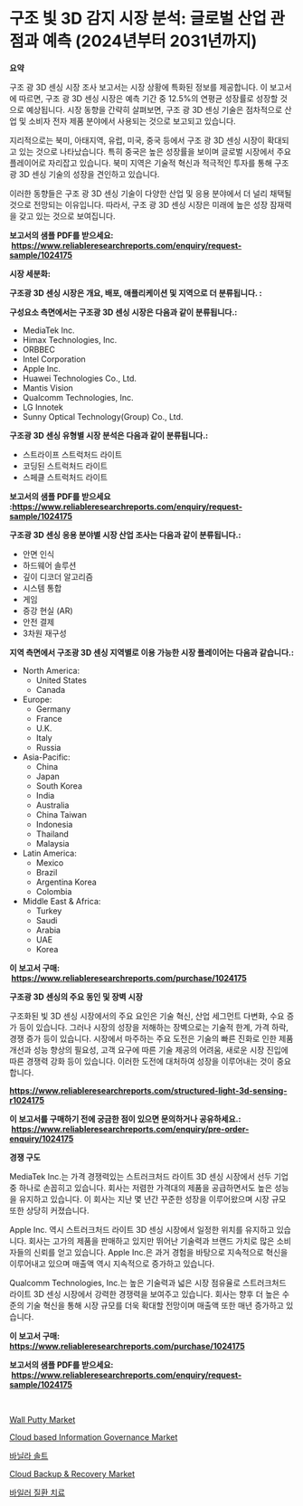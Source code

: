 <p><h1>구조 빛 3D 감지 시장 분석: 글로벌 산업 관점과 예측 (2024년부터 2031년까지)</h1></p><p><strong>요약</strong></p>
<p><p>구조 광 3D 센싱 시장 조사 보고서는 시장 상황에 특화된 정보를 제공합니다. 이 보고서에 따르면, 구조 광 3D 센싱 시장은 예측 기간 중 12.5%의 연평균 성장률로 성장할 것으로 예상됩니다. 시장 동향을 간략히 살펴보면, 구조 광 3D 센싱 기술은 점차적으로 산업 및 소비자 전자 제품 분야에서 사용되는 것으로 보고되고 있습니다.</p><p>지리적으로는 북미, 아태지역, 유럽, 미국, 중국 등에서 구조 광 3D 센싱 시장이 확대되고 있는 것으로 나타났습니다. 특히 중국은 높은 성장률을 보이며 글로벌 시장에서 주요 플레이어로 자리잡고 있습니다. 북미 지역은 기술적 혁신과 적극적인 투자를 통해 구조 광 3D 센싱 기술의 성장을 견인하고 있습니다.</p><p>이러한 동향들은 구조 광 3D 센싱 기술이 다양한 산업 및 응용 분야에서 더 널리 채택될 것으로 전망되는 이유입니다. 따라서, 구조 광 3D 센싱 시장은 미래에 높은 성장 잠재력을 갖고 있는 것으로 보여집니다.</p></p>
<p><strong>보고서의 샘플 PDF를 받으세요: &nbsp;<a href="https://www.reliableresearchreports.com/enquiry/request-sample/1024175">https://www.reliableresearchreports.com/enquiry/request-sample/1024175</a></strong></p>
<p><strong>시장 세분화:</strong></p>
<p><strong> 구조광 3D 센싱 시장은 개요, 배포, 애플리케이션 및 지역으로 더 분류됩니다. :</strong></p>
<p><strong>구성요소 측면에서는 구조광 3D 센싱 시장은 다음과 같이 분류됩니다.:</strong></p>
<p><ul><li>MediaTek Inc.</li><li>Himax Technologies, Inc.</li><li>ORBBEC</li><li>Intel Corporation</li><li>Apple Inc.</li><li>Huawei Technologies Co., Ltd.</li><li>Mantis Vision</li><li>Qualcomm Technologies, Inc.</li><li>LG Innotek</li><li>Sunny Optical Technology(Group) Co., Ltd.</li></ul></p>
<p><strong> 구조광 3D 센싱 유형별 시장 분석은 다음과 같이 분류됩니다.:</strong></p>
<p><ul><li>스트라이프 스트럭처드 라이트</li><li>코딩된 스트럭처드 라이트</li><li>스페클 스트럭처드 라이트</li></ul></p>
<p><strong>보고서의 샘플 PDF를 받으세요 :<a href="https://www.reliableresearchreports.com/enquiry/request-sample/1024175">https://www.reliableresearchreports.com/enquiry/request-sample/1024175</a></strong></p>
<p><strong> 구조광 3D 센싱 응용 분야별 시장 산업 조사는 다음과 같이 분류됩니다.:</strong></p>
<p><ul><li>안면 인식</li><li>하드웨어 솔루션</li><li>깊이 디코더 알고리즘</li><li>시스템 통합</li><li>게임</li><li>증강 현실 (AR)</li><li>안전 결제</li><li>3차원 재구성</li></ul></p>
<p><strong>지역 측면에서 구조광 3D 센싱 지역별로 이용 가능한 시장 플레이어는 다음과 같습니다.:</strong></p>
<p><ul>
    <li>
        North America:
        <ul>
            <li>United States</li>
            <li>Canada</li>
        </ul>
    </li>
    <li>
        Europe:
        <ul>
            <li>Germany</li>
            <li>France</li>
            <li>U.K.</li>
            <li>Italy</li>
            <li>Russia</li>
        </ul>
    </li>
    <li>
        Asia-Pacific:
        <ul>
            <li>China</li>
            <li>Japan</li>
            <li>South Korea</li>
            <li>India</li>
            <li>Australia</li>
            <li>China Taiwan</li>
            <li>Indonesia</li>
            <li>Thailand</li>
            <li>Malaysia</li>
        </ul>
    </li>
    <li>
        Latin America:
        <ul>
            <li>Mexico</li>
            <li>Brazil</li>
            <li>Argentina Korea</li>
            <li>Colombia</li>
        </ul>
    </li>
    <li>
        Middle East & Africa:
        <ul>
            <li>Turkey</li>
            <li>Saudi</li>
            <li>Arabia</li>
            <li>UAE</li>
            <li>Korea</li>
        </ul>
    </li>
    </ul></p>
<p><strong>이 보고서 구매: &nbsp;<a href="https://www.reliableresearchreports.com/purchase/1024175">https://www.reliableresearchreports.com/purchase/1024175</a></strong></p>
<p><strong>구조광 3D 센싱의 주요 동인 및 장벽 시장</strong></p>
<p><p>구조화된 빛 3D 센싱 시장에서의 주요 요인은 기술 혁신, 산업 세그먼트 다변화, 수요 증가 등이 있습니다. 그러나 시장의 성장을 저해하는 장벽으로는 기술적 한계, 가격 하락, 경쟁 증가 등이 있습니다. 시장에서 마주하는 주요 도전은 기술의 빠른 진화로 인한 제품 개선과 성능 향상의 필요성, 고객 요구에 따른 기술 제공의 어려움, 새로운 시장 진입에 따른 경쟁력 강화 등이 있습니다. 이러한 도전에 대처하여 성장을 이루어내는 것이 중요합니다.</p></p>
<p><strong><a href="https://www.reliableresearchreports.com/structured-light-3d-sensing-r1024175">https://www.reliableresearchreports.com/structured-light-3d-sensing-r1024175</a></strong></p>
<p><strong>이 보고서를 구매하기 전에 궁금한 점이 있으면 문의하거나 공유하세요.: &nbsp;<a href="https://www.reliableresearchreports.com/enquiry/pre-order-enquiry/1024175">https://www.reliableresearchreports.com/enquiry/pre-order-enquiry/1024175</a></strong></p>
<p><strong>경쟁 구도</strong></p>
<p><p>MediaTek Inc.는 가격 경쟁력있는 스트러크처드 라이트 3D 센싱 시장에서 선두 기업 중 하나로 손꼽히고 있습니다. 회사는 저렴한 가격대의 제품을 공급하면서도 높은 성능을 유지하고 있습니다. 이 회사는 지난 몇 년간 꾸준한 성장을 이루어왔으며 시장 규모 또한 상당히 커졌습니다.</p><p>Apple Inc. 역시 스트러크처드 라이트 3D 센싱 시장에서 일정한 위치를 유지하고 있습니다. 회사는 고가의 제품을 판매하고 있지만 뛰어난 기술력과 브랜드 가치로 많은 소비자들의 신뢰를 얻고 있습니다. Apple Inc.은 과거 경험을 바탕으로 지속적으로 혁신을 이루어내고 있으며 매출액 역시 지속적으로 증가하고 있습니다.</p><p>Qualcomm Technologies, Inc.는 높은 기술력과 넓은 시장 점유율로 스트러크처드 라이트 3D 센싱 시장에서 강력한 경쟁력을 보여주고 있습니다. 회사는 향후 더 높은 수준의 기술 혁신을 통해 시장 규모를 더욱 확대할 전망이며 매출액 또한 매년 증가하고 있습니다.</p></p>
<p><strong>이 보고서 구매: &nbsp; <a href="https://www.reliableresearchreports.com/purchase/1024175">https://www.reliableresearchreports.com/purchase/1024175</a></strong></p>
<p><strong>보고서의 샘플 PDF를 받으세요: &nbsp;<a href="https://www.reliableresearchreports.com/enquiry/request-sample/1024175">https://www.reliableresearchreports.com/enquiry/request-sample/1024175</a></strong><strong></strong></p>
<p>&nbsp;</p>
<p><p><a href="https://issuu.com/reportprime-2/docs/wall-putty-market-size-2030.pptx">Wall Putty Market</a></p><p><a href="https://github.com/globismark/Market-Research-Report-List-2/blob/main/cloud-based-information-governance-market.md">Cloud based Information Governance Market</a></p><p><a href="https://medium.com/@constantinvon/%EB%B0%94%EB%8B%90%EB%9D%BC-%EC%86%94%ED%8A%B8-%EC%8B%9C%EC%9E%A5%EC%9D%80-%EC%8B%9C%EC%9E%A5-%EC%A0%90%EC%9C%A0%EC%9C%A8-%EA%B7%9C%EB%AA%A8-%EB%B0%8F-2031%EB%85%84%EA%B9%8C%EC%A7%80%EC%9D%98-%EC%98%88%EC%83%81-%EC%98%88%EC%B8%A1%EC%97%90-%EC%B4%88%EC%A0%90%EC%9D%84-%EB%A7%9E%EC%B6%94%EA%B3%A0-%EC%9E%88%EC%8A%B5%EB%8B%88%EB%8B%A4-0c32b79c2b57">바닐라 솔트</a></p><p><a href="https://github.com/prosalinda88/Market-Research-Report-List-4/blob/main/cloud-backup-recovery-market.md">Cloud Backup & Recovery Market</a></p><p><a href="https://github.com/Tristiarton768456/Market-Research-Report-List-1/blob/main/680787923769.md">바일러 질환 치료</a></p></p>